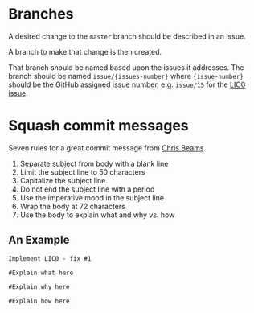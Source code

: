 # Branches
A desired change to the `master` branch should be described in an issue.

A branch to make that change is then created.

That branch should be named based upon the issues it addresses. The branch should be named `issue/{issues-number}` where
`{issue-number}` should be the GitHub assigned issue number, e.g. `issue/15` for the
[LIC0 issue](https://github.com/DD2480-Project-group-25/DECIDE/issues/1).

# Squash commit messages
Seven rules for a great commit message from [Chris Beams](https://chris.beams.io/posts/git-commit/).
1. Separate subject from body with a blank line
2. Limit the subject line to 50 characters
3. Capitalize the subject line
4. Do not end the subject line with a period
5. Use the imperative mood in the subject line
6. Wrap the body at 72 characters
7. Use the body to explain what and why vs. how

## An Example
```
Implement LIC0 - fix #1

#Explain what here

#Explain why here

#Explain how here
```
